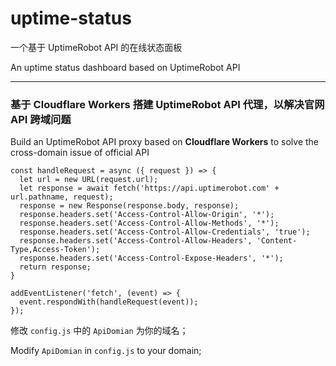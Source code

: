 # uptime-status

一个基于 UptimeRobot API 的在线状态面板

An uptime status dashboard based on UptimeRobot API

------

### 基于 Cloudflare Workers 搭建 UptimeRobot API 代理，以解决官网 API 跨域问题

Build an UptimeRobot API proxy based on **Cloudflare Workers** to solve the cross-domain issue of official API

```
const handleRequest = async ({ request }) => {
  let url = new URL(request.url);
  let response = await fetch('https://api.uptimerobot.com' + url.pathname, request);
  response = new Response(response.body, response);
  response.headers.set('Access-Control-Allow-Origin', '*');
  response.headers.set('Access-Control-Allow-Methods', '*');
  response.headers.set('Access-Control-Allow-Credentials', 'true');
  response.headers.set('Access-Control-Allow-Headers', 'Content-Type,Access-Token');
  response.headers.set('Access-Control-Expose-Headers', '*');
  return response;
}

addEventListener('fetch', (event) => {
  event.respondWith(handleRequest(event));
});
```

修改 `config.js` 中的 `ApiDomian` 为你的域名；

Modify `ApiDomian` in `config.js` to your domain;

